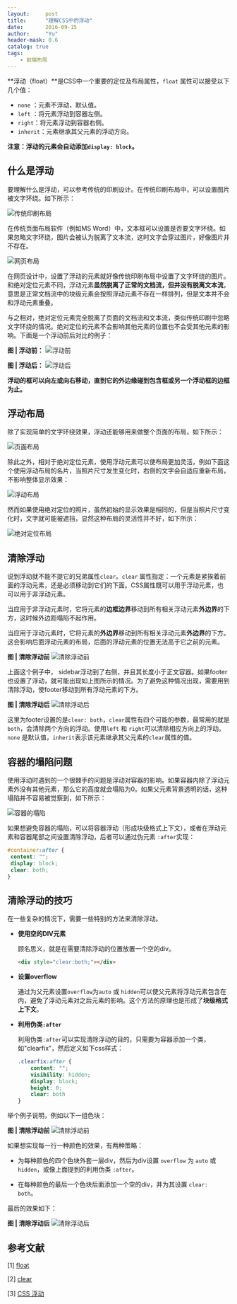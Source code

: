 ```yaml
---
layout:     post
title:      "理解CSS中的浮动"
date:       2016-09-15
author:     "Yu"
header-mask: 0.6
catalog: true
tags:
    - 前端布局
---
```


**浮动（float）**是CSS中一个重要的定位及布局属性，`float` 属性可以接受以下几个值：

* `none` ：元素不浮动，默认值。
* `left` ：将元素浮动到容器左侧。
* `right`：将元素浮动到容器右侧。
* `inherit`：元素继承其父元素的浮动方向。

**注意：浮动的元素会自动添加`display: block`。**

## 什么是浮动

要理解什么是浮动，可以参考传统的印刷设计。在传统印刷布局中，可以设置图片被文字环绕。如下所示：

![传统印刷布局](http://upload-images.jianshu.io/upload_images/3623238-4ce5740d38f92023.png?imageMogr2/auto-orient/strip%7CimageView2/2/w/1240)

在传统页面布局软件（例如MS Word）中，文本框可以设置是否要文字环绕。如果忽略文字环绕，图片会被认为脱离了文本流，这时文字会穿过图片，好像图片并不存在。

![网页布局](http://upload-images.jianshu.io/upload_images/3623238-eb45d7f1cd625feb.png?imageMogr2/auto-orient/strip%7CimageView2/2/w/1240)

在网页设计中，设置了浮动的元素就好像传统印刷布局中设置了文字环绕的图片。和绝对定位元素不同，浮动元素**虽然脱离了正常的文档流，但并没有脱离文本流**，意思是正常文档流中的块级元素会按照浮动元素不存在一样排列，但是文本并不会和浮动元素重叠。

与之相对，绝对定位元素完全脱离了页面的文档流和文本流，类似传统印刷中忽略文字环绕的情况。绝对定位的元素不会影响其他元素的位置也不会受其他元素的影响。下面是一个浮动前后对比的例子：

**图 | 浮动前：**
![浮动前](http://upload-images.jianshu.io/upload_images/3623238-d1d8c6abbbe79bac.png?imageMogr2/auto-orient/strip%7CimageView2/2/w/1240)


**图 | 浮动后：**
![浮动后](http://upload-images.jianshu.io/upload_images/3623238-fcd01d10bee81eab.png?imageMogr2/auto-orient/strip%7CimageView2/2/w/1240)

**浮动的框可以向左或向右移动，直到它的外边缘碰到包含框或另一个浮动框的边框为止。**


## 浮动布局

除了实现简单的文字环绕效果，浮动还能够用来做整个页面的布局，如下所示：


![页面布局](http://upload-images.jianshu.io/upload_images/3623238-ae7c901f83c3f044.png?imageMogr2/auto-orient/strip%7CimageView2/2/w/1240)

除此之外，相对于绝对定位元素，使用浮动元素可以使布局更加灵活，例如下面这个使用浮动布局的名片，当照片尺寸发生变化时，右侧的文字会自适应重新布局，不影响整体显示效果：


![浮动布局](http://upload-images.jianshu.io/upload_images/3623238-c56f275e03cf41c5.png?imageMogr2/auto-orient/strip%7CimageView2/2/w/1240)

然而如果使用绝对定位的照片，虽然初始的显示效果是相同的，但是当照片尺寸变化时，文字就可能被遮挡，显然这种布局的灵活性并不好，如下所示：


![绝对定位布局](http://upload-images.jianshu.io/upload_images/3623238-f251fc74be021143.png?imageMogr2/auto-orient/strip%7CimageView2/2/w/1240)

## 清除浮动

说到浮动就不能不提它的兄弟属性`clear`。`clear` 属性指定：一个元素是紧挨着前面的浮动元素，还是必须移动到它们的下面。CSS属性既可以用于浮动元素，也可以用于非浮动元素。

当应用于非浮动元素时，它将元素的**边框边界**移动到所有相关浮动元素**外边界**的下方，这时候外边距塌陷不起作用。

当应用于浮动元素时，它将元素的**外边界**移动到所有相关浮动元素**外边界**的下方。这会影响后面浮动元素的布局，后面的浮动元素的位置无法高于它之前的元素。

**图 | 清除浮动前**
![清除浮动前](http://upload-images.jianshu.io/upload_images/3623238-c47ba19c139cf9c0.png?imageMogr2/auto-orient/strip%7CimageView2/2/w/1240)


上面这个例子中， sidebar浮动到了右侧，并且其长度小于正文容器。如果footer也设置了浮动，就可能出现如上图所示的情况。为了避免这种情况出现，需要用到清除浮动，使footer移动到所有浮动元素的下方。


**图 | 清除浮动后**
![清除浮动后](http://upload-images.jianshu.io/upload_images/3623238-cadfe33dbb01011e.png?imageMogr2/auto-orient/strip%7CimageView2/2/w/1240)

这里为footer设置的是`clear: both`，`clear`属性有四个可能的参数，最常用的就是`both`，会清除两个方向的浮动。使用`left` 和 `right`可以清除相应方向上的浮动。`none` 是默认值，`inherit`表示该元素继承其父元素的`clear`属性的值。


## 容器的塌陷问题

使用浮动时遇到的一个很棘手的问题是浮动对容器的影响。如果容器内除了浮动元素外没有其他元素，那么它的高度就会塌陷为0。如果父元素背景透明的话，这种塌陷并不容易被觉察到，如下所示：

![容器的塌陷](http://upload-images.jianshu.io/upload_images/3623238-cbdafcac2d95aa8c.png?imageMogr2/auto-orient/strip%7CimageView2/2/w/1240)

如果想避免容器的塌陷，可以将容器浮动（形成块级格式上下文），或者在浮动元素和容器尾部之间设置清除浮动，后者可以通过伪元素 `:after`实现：

```css
#container:after {
 content: "";
 display: block;
 clear: both;
}
```

## 清除浮动的技巧

在一些复杂的情况下，需要一些特别的方法来清除浮动。

* **使用空的DIV元素**

	顾名思义，就是在需要清除浮动的位置放置一个空的div。
	
	```html
	<div style="clear:both;"></div>
	```

* **设置overflow**

	通过为父元素设置`overflow`为`auto` 或 `hidden`可以使父元素将浮动元素包含在内，避免了浮动元素对之后元素的影响。这个方法的原理也是形成了**块级格式上下文**。

* **利用伪类`:after`**

	利用伪类`:after`可以实现清除浮动的目的，只需要为容器添加一个类，如"clearfix"，然后定义如下css样式：
	
	```css
	.clearfix:after { 
	    content: "";
	    visibility: hidden;
	    display: block;
	    height: 0;
	    clear: both
	}
	```

举个例子说明，例如以下一组色块：

**图 | 清除浮动前**
![清除浮动前](http://upload-images.jianshu.io/upload_images/3623238-f54618f13e5ede65.png?imageMogr2/auto-orient/strip%7CimageView2/2/w/1240)

如果想实现每一行一种颜色的效果，有两种策略：

* 为每种颜色的四个色块外套一层div，然后为div设置 `overflow` 为 `auto` 或 `hidden`，或像上面提到的利用伪类 `:after`。

* 在每种颜色的最后一个色块后面添加一个空的div，并为其设置 `clear: both`。

最后的效果如下：

**图 | 清除浮动后**
![清除浮动后](http://upload-images.jianshu.io/upload_images/3623238-83159e4553414718.png?imageMogr2/auto-orient/strip%7CimageView2/2/w/1240)

## 参考文献

[1] [float](https://css-tricks.com/almanac/properties/f/float/)

[2] [clear](https://developer.mozilla.org/en-US/docs/Web/CSS/clear)

[3] [CSS 浮动](http://www.w3school.com.cn/css/css_positioning_floating.asp)











